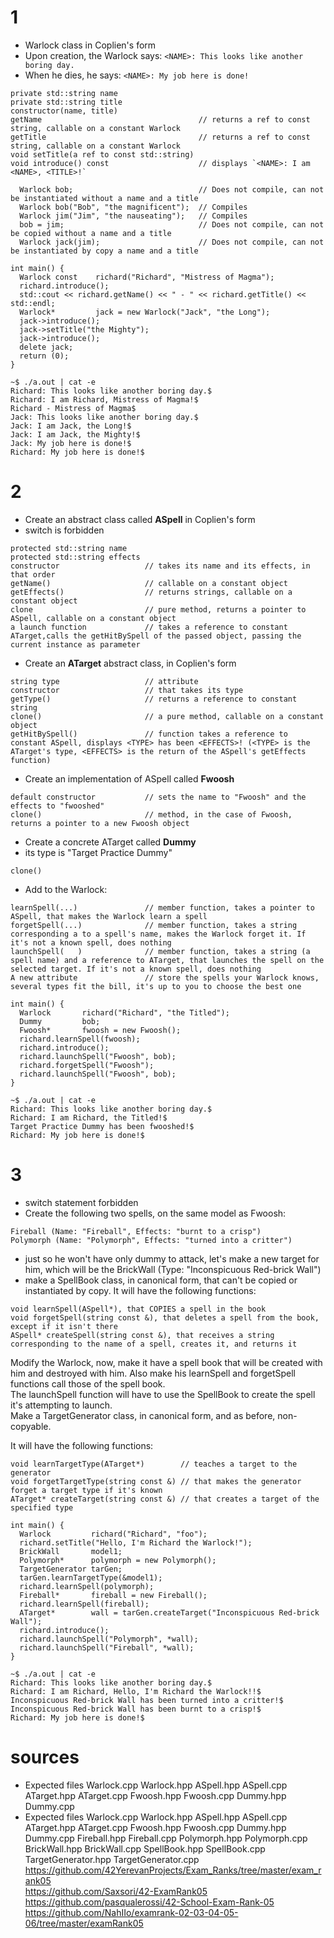 # 1
* Warlock class in Coplien's form 
* Upon creation, the Warlock says: `<NAME>: This looks like another boring day.`
* When he dies, he says: `<NAME>: My job here is done!`  
```
private std::string name                         
private std::string title                         
constructor(name, title)
getName                                   // returns a ref to const string, callable on a constant Warlock
getTitle                                  // returns a ref to const string, callable on a constant Warlock
void setTitle(a ref to const std::string)
void introduce() const                    // displays `<NAME>: I am <NAME>, <TITLE>!`
```
```
  Warlock bob;                            // Does not compile, can not be instantiated without a name and a title
  Warlock bob("Bob", "the magnificent");  // Compiles
  Warlock jim("Jim", "the nauseating");   // Compiles
  bob = jim;                              // Does not compile, can not be copied without a name and a title
  Warlock jack(jim);                      // Does not compile, can not be instantiated by copy a name and a title
```
```
int main() {
  Warlock const    richard("Richard", "Mistress of Magma");
  richard.introduce();
  std::cout << richard.getName() << " - " << richard.getTitle() << std::endl;
  Warlock*         jack = new Warlock("Jack", "the Long");
  jack->introduce();
  jack->setTitle("the Mighty");
  jack->introduce();
  delete jack;
  return (0);
}

~$ ./a.out | cat -e
Richard: This looks like another boring day.$
Richard: I am Richard, Mistress of Magma!$
Richard - Mistress of Magma$
Jack: This looks like another boring day.$
Jack: I am Jack, the Long!$
Jack: I am Jack, the Mighty!$
Jack: My job here is done!$
Richard: My job here is done!$
```
# 2
* Create an abstract class called **ASpell** in Coplien's form
* switch is forbidden
```
protected std::string name
protected std::string effects
constructor                   // takes its name and its effects, in that order
getName()                     // callable on a constant object
getEffects()                  // returns strings, callable on a constant object
clone                         // pure method, returns a pointer to ASpell, callable on a constant object
a launch function             // takes a reference to constant ATarget,calls the getHitBySpell of the passed object, passing the current instance as parameter
```

* Create an **ATarget** abstract class, in Coplien's form
```
string type                   // attribute
constructor                   // that takes its type
getType()                     // returns a reference to constant string
clone()                       // a pure method, callable on a constant object
getHitBySpell()               // function takes a reference to constant ASpell, displays <TYPE> has been <EFFECTS>! (<TYPE> is the ATarget's type, <EFFECTS> is the return of the ASpell's getEffects function)
```

* Create an implementation of ASpell called **Fwoosh**
```
default constructor           // sets the name to "Fwoosh" and the effects to "fwooshed"
clone()                       // method, in the case of Fwoosh, returns a pointer to a new Fwoosh object
```

* Create a concrete ATarget called **Dummy**
* its type is "Target Practice Dummy"
```
clone()
```

* Add to the Warlock: 
```
learnSpell(...)               // member function, takes a pointer to ASpell, that makes the Warlock learn a spell
forgetSpell(...)              // member function, takes a string corresponding a to a spell's name, makes the Warlock forget it. If it's not a known spell, does nothing
launchSpell(   )              // member function, takes a string (a spell name) and a reference to ATarget, that launches the spell on the selected target. If it's not a known spell, does nothing
A new attribute               // store the spells your Warlock knows, several types fit the bill, it's up to you to choose the best one 
```

```
int main() {
  Warlock       richard("Richard", "the Titled");
  Dummy         bob;
  Fwoosh*       fwoosh = new Fwoosh();
  richard.learnSpell(fwoosh);
  richard.introduce();
  richard.launchSpell("Fwoosh", bob);
  richard.forgetSpell("Fwoosh");
  richard.launchSpell("Fwoosh", bob);
}

~$ ./a.out | cat -e
Richard: This looks like another boring day.$
Richard: I am Richard, the Titled!$
Target Practice Dummy has been fwooshed!$
Richard: My job here is done!$
```

# 3
* switch statement forbidden
* Create the following two spells, on the same model as Fwoosh:
```
Fireball (Name: "Fireball", Effects: "burnt to a crisp")
Polymorph (Name: "Polymorph", Effects: "turned into a critter")
```
* just so he won't have only dummy to attack, let's make a new target for him, which will be the BrickWall (Type: "Inconspicuous Red-brick Wall")
* make a SpellBook class, in canonical form, that can't be copied or instantiated by copy. It will have the following functions:
```
void learnSpell(ASpell*), that COPIES a spell in the book
void forgetSpell(string const &), that deletes a spell from the book, except if it isn't there
ASpell* createSpell(string const &), that receives a string corresponding to the name of a spell, creates it, and returns it
```
Modify the Warlock, now, make it have a spell book that will be created with him and destroyed with him. Also make his learnSpell and forgetSpell functions call those of the spell book.  
The launchSpell function will have to use the SpellBook to create the spell it's attempting to launch.  
Make a TargetGenerator class, in canonical form, and as before, non-copyable.

It will have the following functions:
```
void learnTargetType(ATarget*)        // teaches a target to the generator
void forgetTargetType(string const &) // that makes the generator forget a target type if it's known
ATarget* createTarget(string const &) // that creates a target of the specified type
```
```
int main() {
  Warlock         richard("Richard", "foo");
  richard.setTitle("Hello, I'm Richard the Warlock!");
  BrickWall       model1;
  Polymorph*      polymorph = new Polymorph();
  TargetGenerator tarGen;
  tarGen.learnTargetType(&model1);
  richard.learnSpell(polymorph);
  Fireball*       fireball = new Fireball();
  richard.learnSpell(fireball);
  ATarget*        wall = tarGen.createTarget("Inconspicuous Red-brick Wall");
  richard.introduce();
  richard.launchSpell("Polymorph", *wall);
  richard.launchSpell("Fireball", *wall);
}

~$ ./a.out | cat -e
Richard: This looks like another boring day.$
Richard: I am Richard, Hello, I'm Richard the Warlock!!$
Inconspicuous Red-brick Wall has been turned into a critter!$
Inconspicuous Red-brick Wall has been burnt to a crisp!$
Richard: My job here is done!$
```

# sources
* Expected files Warlock.cpp Warlock.hpp ASpell.hpp ASpell.cpp ATarget.hpp ATarget.cpp Fwoosh.hpp Fwoosh.cpp Dummy.hpp Dummy.cpp
* Expected files Warlock.cpp Warlock.hpp ASpell.hpp ASpell.cpp ATarget.hpp ATarget.cpp Fwoosh.hpp Fwoosh.cpp Dummy.hpp Dummy.cpp Fireball.hpp Fireball.cpp Polymorph.hpp Polymorph.cpp BrickWall.hpp BrickWall.cpp SpellBook.hpp SpellBook.cpp TargetGenerator.hpp TargetGenerator.cpp
https://github.com/42YerevanProjects/Exam_Ranks/tree/master/exam_rank05  
https://github.com/Saxsori/42-ExamRank05  
https://github.com/pasqualerossi/42-School-Exam-Rank-05  
https://github.com/NahIIo/examrank-02-03-04-05-06/tree/master/examRank05  

